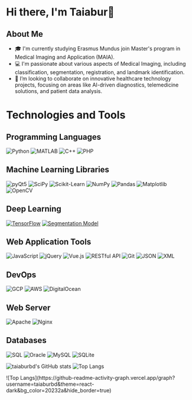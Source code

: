 # Hi there, I'm Taiabur👋

## About Me
- 🎓 I'm currently studying Erasmus Mundus join Master's program in Medical Imaging and Application (MAIA).
- 💻 I'm passionate about various aspects of Medical Imaging, including classification, segmentation, registration, and landmark identification. 
- 👯 I’m looking to collaborate on innovative healthcare technology projects, focusing on areas like AI-driven diagnostics, telemedicine solutions, and patient data analysis.
<!--
- 🤔 I’m looking for help with [Something You Need Help With].
- 💬 Ask me about [Topics You're Comfortable Discussing].
- 📫 How to reach me: [Your Contact Information].
- 😄 Pronouns: [Your Pronouns].
- ⚡ Fun fact: [Interesting Fact About You].
-->
# Technologies and Tools

## Programming Languages
![Python](https://img.shields.io/badge/Python-3776AB?style=for-the-badge&logo=python&logoColor=white)
![MATLAB](https://img.shields.io/badge/MATLAB-0076A8?style=for-the-badge&logo=matlab&logoColor=white)
![C++](https://img.shields.io/badge/C++-00599C?style=for-the-badge&logo=cplusplus&logoColor=white)
![PHP](https://img.shields.io/badge/PHP-777BB4?style=for-the-badge&logo=php&logoColor=white)

## Machine Learning Libraries
![pyQt5](https://img.shields.io/badge/pyQt5-41CD52?style=for-the-badge&logo=qt&logoColor=white)
![SciPy](https://img.shields.io/badge/SciPy-8CAAE6?style=for-the-badge&logo=scipy&logoColor=white)
![Scikit-Learn](https://img.shields.io/badge/ScikitLearn-F7931E?style=for-the-badge&logo=scikitlearn&logoColor=white)
![NumPy](https://img.shields.io/badge/NumPy-013243?style=for-the-badge&logo=numpy&logoColor=white)
![Pandas](https://img.shields.io/badge/Pandas-150458?style=for-the-badge&logo=pandas&logoColor=white)
![Matplotlib](https://img.shields.io/badge/Matplotlib-263238?style=for-the-badge&logo=matplotlib&logoColor=white)
![OpenCV](https://img.shields.io/badge/OpenCV-5C3EE8?style=for-the-badge&logo=opencv&logoColor=white)

## Deep Learning
[![TensorFlow](https://img.shields.io/badge/TensorFlow-FF6F00?style=for-the-badge&logo=tensorflow&logoColor=white)](https://www.tensorflow.org/)
[![Segmentation Model](https://img.shields.io/badge/Segmentation%20Model-34D058?style=for-the-badge)](https://github.com/qubvel/segmentation_models)

## Web Application Tools
![JavaScript](https://img.shields.io/badge/JavaScript-F7DF1E?style=for-the-badge&logo=javascript&logoColor=black)
![jQuery](https://img.shields.io/badge/jQuery-0769AD?style=for-the-badge&logo=jquery&logoColor=white)
![Vue.js](https://img.shields.io/badge/Vue.js-4FC08D?style=for-the-badge&logo=vuedotjs&logoColor=white)
![RESTful API](https://img.shields.io/badge/RESTfulAPI-FF6C37?style=for-the-badge&logo=rest&logoColor=white)
![Git](https://img.shields.io/badge/Git-F05032?style=for-the-badge&logo=git&logoColor=white)
![JSON](https://img.shields.io/badge/JSON-000000?style=for-the-badge&logo=json&logoColor=white)
![XML](https://img.shields.io/badge/XML-FF6600?style=for-the-badge&logo=xml&logoColor=white)

## DevOps
![GCP](https://img.shields.io/badge/GCP-4285F4?style=for-the-badge&logo=googlecloud&logoColor=white)
![AWS](https://img.shields.io/badge/AWS-FF9900?style=for-the-badge&logo=amazonaws&logoColor=white)
![DigitalOcean](https://img.shields.io/badge/DigitalOcean-0080FF?style=for-the-badge&logo=digitalocean&logoColor=white)

## Web Server
![Apache](https://img.shields.io/badge/Apache-D22128?style=for-the-badge&logo=apache&logoColor=white)
![Nginx](https://img.shields.io/badge/Nginx-009639?style=for-the-badge&logo=nginx&logoColor=white)

## Databases
![SQL](https://img.shields.io/badge/SQL-00000F?style=for-the-badge&logo=sql&logoColor=white)
![Oracle](https://img.shields.io/badge/Oracle-F80000?style=for-the-badge&logo=oracle&logoColor=white)
![MySQL](https://img.shields.io/badge/MySQL-4479A1?style=for-the-badge&logo=mysql&logoColor=white)
![SQLite](https://img.shields.io/badge/SQLite-003B57?style=for-the-badge&logo=sqlite&logoColor=white)
<p>
  
  ![taiaburbd's GitHub stats](https://github-readme-stats.vercel.app/api?username=taiaburbd&show_icons=true&theme=radical&hide=issues,contribs)
  ![Top Langs](https://github-readme-stats.vercel.app/api/top-langs/?username=taiaburbd&layout=compact&theme=radical)
</p>
<p>
  ![Top Langs](https://github-readme-activity-graph.vercel.app/graph?username=taiaburbd&theme=react-dark&bg_color=20232a&hide_border=true)
</p>

<!--
## Featured Projects
- [Project Name](Link to Project) - Brief Description

## Connect with Me
[![LinkedIn][LinkedIn-shield]][LinkedIn-url]


[LinkedIn-shield]: https://img.shields.io/badge/LinkedIn--_.svg?style=social&logo=linkedin
[LinkedIn-url]: [Your LinkedIn URL]

-->
